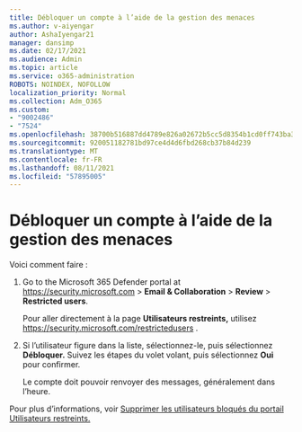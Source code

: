 ```yaml
---
title: Débloquer un compte à l’aide de la gestion des menaces
ms.author: v-aiyengar
author: AshaIyengar21
manager: dansimp
ms.date: 02/17/2021
ms.audience: Admin
ms.topic: article
ms.service: o365-administration
ROBOTS: NOINDEX, NOFOLLOW
localization_priority: Normal
ms.collection: Adm_O365
ms.custom:
- "9002486"
- "7524"
ms.openlocfilehash: 38700b516887dd4789e826a02672b5cc5d8354b1cd0ff743ba321724903413ba
ms.sourcegitcommit: 920051182781bd97ce4d4d6fbd268cb37b84d239
ms.translationtype: MT
ms.contentlocale: fr-FR
ms.lasthandoff: 08/11/2021
ms.locfileid: "57895005"
---
```

# <a name="unblock-an-account-by-using-threat-management"></a>Débloquer un compte à l’aide de la gestion des menaces

Voici comment faire :

1. Go to the Microsoft 365 Defender portal at <https://security.microsoft.com> \> **Email & Collaboration** \> **Review** \> **Restricted users**.

   Pour aller directement à la page **Utilisateurs restreints,** utilisez <https://security.microsoft.com/restrictedusers> .

2. Si l’utilisateur figure dans la liste, sélectionnez-le, puis sélectionnez **Débloquer.** Suivez les étapes du volet volant, puis sélectionnez **Oui** pour confirmer.

   Le compte doit pouvoir renvoyer des messages, généralement dans l’heure.

Pour plus d’informations, voir [Supprimer les utilisateurs bloqués du portail Utilisateurs restreints.](https://docs.microsoft.com/microsoft-365/security/office-365-security/removing-user-from-restricted-users-portal-after-spam)
